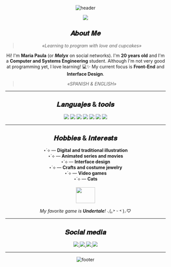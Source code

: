 <div align="center">
  
  ![header](https://capsule-render.vercel.app/api?type=waving&color=e8acc6&height=160&section=header&text=🌸%20𝑾𝒆𝒍𝒄𝒐𝒎𝒆%20𝒕𝒐%20𝒎𝒚%20𝒘𝒐𝒓𝒍𝒅%20🌸&fontSize=40&fontColor=ffffff&animation=twinkling)
  
  <img src="https://media.tenor.com/CI2bMBnRftEAAAAi/cat-kitten.gif">

  ## 𝑨𝒃𝒐𝒖𝒕 𝑴𝒆
  
  > *«Learning to program with love and cupcakes»*
  
  Hi! I'm **Maria Paula** (or _**Malyx**_ on social networks). 
  I'm **20 years old** and I'm a **Computer and Systems Engineering** student.
  Although I'm not very good at programming yet, I love learning! 💻✨ 
  My current focus is **Front-End** and **Interface Design**.

  > *«SPANISH & ENGLISH»*

  ---

  ## 𝑳𝒂𝒏𝒈𝒖𝒂𝒋𝒆𝒔 & 𝒕𝒐𝒐𝒍𝒔
  
  <div align="center">
  <img src="https://img.shields.io/badge/HTML5-FFC0CB?style=for-the-badge&logo=html5&logoColor=white">
  <img src="https://img.shields.io/badge/CSS3-D8BFD8?style=for-the-badge&logo=css3&logoColor=white">
  <img src="https://img.shields.io/badge/JavaScript-FFF4E0?style=for-the-badge&logo=javascript&logoColor=black">
  <img src="https://img.shields.io/badge/Python-FFD1DC?style=for-the-badge&logo=python&logoColor=356282">
  <img src="https://img.shields.io/badge/JSON-D8BFD8?style=for-the-badge&logo=json&logoColor=000000">
  <img src="https://img.shields.io/badge/FIGMA-FFB6C1?style=for-the-badge&logo=figma&logoColor=white">
  <img src="https://img.shields.io/badge/Adobe%20XD-FFD1DC?style=for-the-badge&logo=adobe-xd&logoColor=white">
  </div>

  ---

  ## 𝑯𝒐𝒃𝒃𝒊𝒆𝒔 & 𝑰𝒏𝒕𝒆𝒓𝒆𝒔𝒕𝒔
  
  ⋆˙⟡ — **Digital and traditional illustration** <br>
  ⋆˙⟡ — **Animated series and movies** <br>
  ⋆˙⟡ — **Interface design** <br>
  ⋆˙⟡ — **Crafts and costume jewelry** <br>
  ⋆˙⟡ — **Video games** <br>
  ⋆˙⟡ — **Cats** <br>
  <br>
 <img src="https://media.tenor.com/mr9ZTxhFxVAAAAAj/annoying-dog-undertale.gif" width="60" height="50">

  *My favorite game is **Undertale**!* ⸜(｡˃ ᵕ ˂ )⸝♡
  
 
  
  ---

  ## 𝑺𝒐𝒄𝒊𝒂𝒍 𝒎𝒆𝒅𝒊𝒂
  
 <div align="center">
  <a href="https://www.instagram.com/cutemalyx/">
    <img src="https://img.shields.io/badge/Instagram-FFC0CB?style=for-the-badge&logo=instagram&logoColor=white">
  </a>
  <a href="https://www.tiktok.com/@cutemalyx">
    <img src="https://img.shields.io/badge/TikTok-D8BFD8?style=for-the-badge&logo=tiktok&logoColor=white">
  </a>
  <a href="https://discord.gg/xvk9jV6YuC">
    <img src="https://img.shields.io/badge/Discord-FFD1DC?style=for-the-badge&logo=discord&logoColor=5865F2">
  </a>
  <a href="mailto:malyx04@gmail.com">
    <img src="https://img.shields.io/badge/Gmail-B5EAD7?style=for-the-badge&logo=gmail&logoColor=EA4335">
  </a>
</div>

  ---

  ![footer](https://capsule-render.vercel.app/api?type=waving&color=e8acc6&height=100&section=footer&text=𝙏𝙝𝙖𝙣𝙠𝙨%20𝙛𝙤𝙧%𝙫𝙞𝙨𝙞𝙩𝙞𝙣𝙜%20✨&fontSize=30&fontColor=ffffff&animation=fadeIn)
  
</div>⠀⠀⠀⠀⠀⠀⠀⠀⠀⠀⠀
